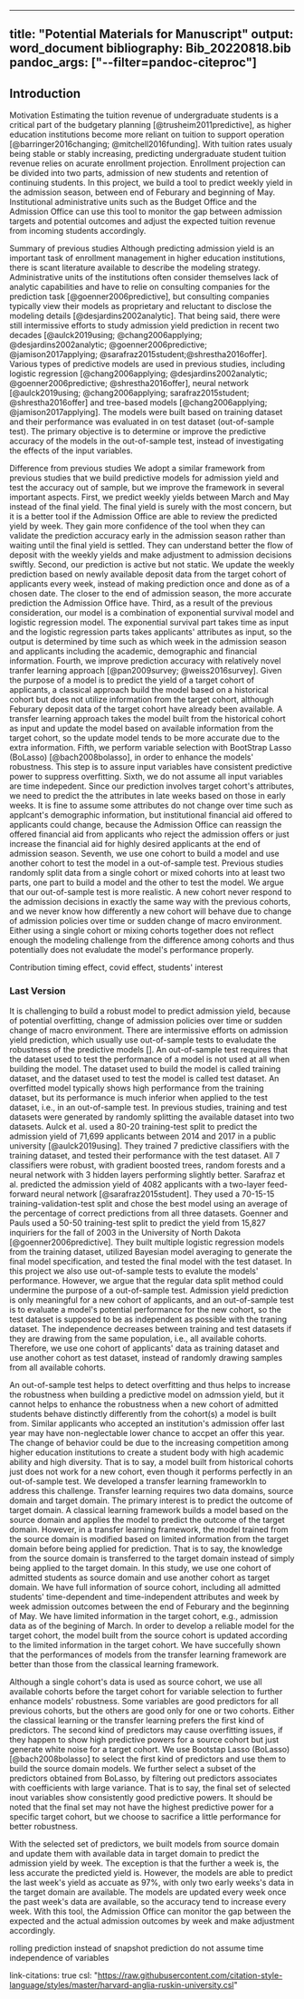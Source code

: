 


---
title: "Potential Materials for Manuscript"
output: word_document
bibliography: Bib_20220818.bib
pandoc_args: ["--filter=pandoc-citeproc"]
---

## Introduction
Motivation
Estimating the tuition revenue of undergraduate students is a critical part of the budgetary planning [@trusheim2011predictive], as higher education institutions become more reliant on tuition to support operation [@barringer2016changing; @mitchell2016funding]. With tuition rates usualy being stable or stably increasing, predicting undergraduate student tuition revenue relies on acurate enrollment projection. Enrollment projection can be divided into two parts, admission of new students and retention of continuing students. In this project, we build a tool to predict weekly yield in the admission season, between end of Feburary and beginning of May. Institutional administrative units such as the Budget Office and the Admission Office can use this tool to monitor the gap between admission targets and potential outcomes and adjust the expected tuition revenue from incoming students accordingly.

Summary of previous studies
Although predicting admission yield is an important task of enrollment management in higher education institutions, there is scant literature available to describe the modeling strategy. Administrative units of the institutions often consider themselves lack of analytic capabilities and have to relie on consulting companies for the prediction task [@goenner2006predictive], but consulting companies typically view their models as proprietary and reluctant to disclose the modeling details [@desjardins2002analytic]. That being said, there were still intermissive efforts to study admission yield prediction in recent two decades [@aulck2019using; @chang2006applying; @desjardins2002analytic; @goenner2006predictive; @jamison2017applying; @sarafraz2015student;@shrestha2016offer]. Various types of predictive models are used in previous studies, including logistic regression [@chang2006applying; @desjardins2002analytic; @goenner2006predictive; @shrestha2016offer], neural network [@aulck2019using; @chang2006applying; sarafraz2015student; @shrestha2016offer] and tree-based models [@chang2006applying; @jamison2017applying]. The models were built based on training dataset and their performance was evaluated in on test dataset (out-of-sample test). The primary objective is to determine or improve the predictive accuracy of the models in the out-of-sample test, instead of investigating the effects of the input variables. 

Difference from previous studies
We adopt a similar framework from previous studies that we build predictive models for admission yield and test the accuracy out of sample, but we improve the framework in several important aspects. 
First, we predict weekly yields between March and May instead of the final yield. The final yield is surely with the most concern, but it is a better tool if the Admission Office are able to review the predicted yield by week. They gain more confidence of the tool when they can validate the prediction accuracy early in the admission season rather than waiting until the final yield is settled. They can understand better the flow of deposit with the weekly yields and make adjustment to admission decisions swiftly. 
Second, our prediction is active but not static. We update the weekly prediction based on newly available deposit data from the target cohort of applicants every week, instead of making prediction once and done as of a chosen date. The closer to the end of admission season, the more accurate prediction the Admission Office have. 
Third, as a result of the previous consideration, our model is a combination of exponential survival model and logistic regression model. The exponential survival part takes time as input and the logistic regression parts takes applicants' attributes as input, so the output is determined by time such as which week in the admission season and applicants including the academic, demographic and financial information. 
Fourth, we improve prediction accuracy with relatively novel tranfer learning approach [@pan2009survey; @weiss2016survey]. Given the purpose of a model is to predict the yield of a target cohort of applicants, a classical approach build the model based on a historical cohort but does not utilize information from the target cohort, although Feburary deposit data of the target cohort have already been available. A transfer learning approach takes the model built from the historical cohort as input and update the model based on available information from the target cohort, so the update model tends to be more accurate due to the extra information. 
Fifth, we perform variable selection with BootStrap Lasso (BoLasso) [@bach2008bolasso], in order to enhance the models' robustness. This step is to assure input variables have consistent predictive power to suppress overfitting. 
Sixth, we do not assume all input variables are time indepedent. Since our prediction involves target cohort's attributes, we need to predict the the attributes in late weeks based on those in early weeks. It is fine to assume some attributes do not change over time such as applcant's demographic information, but institutional financial aid offered to applicants could change, because the Admission Office can reassign the offered financial aid from applicants who reject the admission offers or just increase the financial aid for highly desired applicants at the end of admission season. 
Seventh, we use one cohort to build a model and use another cohort to test the model in a out-of-sample test. Previous studies randomly split data from a single cohort or mixed cohorts into at least two parts, one part to build a model and the other to test the model. We argue that our out-of-sample test is more realistic. A new cohort never respond to the admission decisions in exactly the same way with the previous cohorts, and we never know how differently a new cohort will behave due to change of admission policies over time or sudden change of macro environment. Either using a single cohort or mixing cohorts together does not reflect enough the modeling challenge from the difference among cohorts and thus potentially does not evaludate the model's performance properly. 

Contribution
timing effect, covid effect, students' interest

### Last Version ###
It is challenging to build a robust model to predict admission yield, because of potential overfitting, change of admission policies over time or sudden change of macro environment. There are intermissive efforts on admission yield prediction, which usually use out-of-sample tests to evaludate the robustness of the predictive models []. An out-of-sample test requires that the dataset used to test the performance of a model is not used at all when building the model. The dataset used to build the model is called training dataset, and the dataset used to test the model is called test dataset. An overfitted model typically shows high performance from the training dataset, but its performance is much inferior when applied to the test dataset, i.e., in an out-of-sample test. In previous studies, training and test datasets were generated by randomly splitting the available dataset into two datasets. Aulck et al. used a 80-20 training-test split to predict the admission yield of 71,699 applicants between 2014 and 2017 in a public university [@aulck2019using]. They trained 7 predictive classifiers with the training dataset, and tested their performance with the test dataset. All 7 classifiers were robust, with gradient boosted trees, random forests and a neural network with 3 hidden layers performing slightly better. Sarafraz et al. predicted the admission yield of 4082 applicants with a two-layer feed-forward neural network [@sarafraz2015student]. They used a 70-15-15 training-validation-test split and chose the best model using an average of the percentage of correct predictions from all three datasets. Goenner and Pauls used a 50-50 training-test split to predict the yield from 15,827 inquiriers for the fall of 2003 in the University of North Dakota [@goenner2006predictive]. They built multiple logistic regression models from the training dataset, utilized Bayesian model averaging to generate the final model specification, and tested the final model with the test dataset. In this project we also use out-of-sample tests to evalute the models' performance. However, we argue that the regular data split method could undermine the purpose of a out-of-sample test. Admission yield prediction is only meaningful for a new cohort of applicants, and an out-of-sample test is to evaluate a model's potential performance for the new cohort, so the test dataset is supposed to be as independent as possible with the traning dataset. The independence decreases between training and test datasets if they are drawing from the same population, i.e., all available cohorts. Therefore, we use one cohort of applicants' data as training dataset and use another cohort as test dataset, instead of randomly drawing samples from all available cohorts.  

An out-of-sample test helps to detect overfitting and thus helps to increase the robustness when building a predictive model on admssion yield, but it cannot helps to enhance the robustness when a new cohort of admitted students behave distinctly differently from the cohort(s) a model is built from. Similar applicants who accepted an institution's admission offer last year may have non-neglectable lower chance to accpet an offer this year. The change of behavior could be due to the increasing competition among higher education institutions to create a student body with high academic ability and high diversity. That is to say, a model built from historical cohorts just does not work for a new cohort, even though it performs perfectly in an out-of-sample test. We developed a transfer learning frameworkIn to address this challenge. Transfer learning requires two data domains, source domain and target domain. The primary interest is to predict the outcome of target domain. A classical learning framework builds a model based on the source domain and applies the model to predict the outcome of the target domain. However, in a transfer learning framework, the model trained from the source domain is modified based on limited information from the target domain before being applied for prediction. That is to say, the knowledge from the source domain is transferred to the target domain instead of simply being applied to the target domain. In this study, we use one cohort of admitted students as source domain and use another cohort as target domain. We have full information of source cohort, including all admitted students' time-dependent and time-independent attributes and week by week admission outcomes between the end of Feburary and the beginning of May. We have limited information in the target cohort, e.g., admission data as of the begining of March. In order to develop a reliable model for the target cohort, the model built from the source cohort is updated according to the limited information in the target cohort. We have succefully shown that the performances of models from the transfer learning framework are better than those from the classical learning framework.

Although a single cohort's data is used as source cohort, we use all available cohorts before the target cohort for variable selection to further enhance models' robustness. Some variables are good predictors for all previous cohorts, but the others are good only for one or two cohorts. Either the classical learning or the transfer learning prefers the first kind of predictors. The second kind of predictors may cause overfitting issues, if they happen to show high predictive powers for a source cohort but just generate white noise for a target cohort. We use Bootstap Lasso (BoLasso) [@bach2008bolasso] to select the first kind of predictors and use them to build the source domain models. We further select a subset of the predictors obtained from BoLasso, by filtering out predictors associates with coefficients with large variance. That is to say, the final set of selected inout variables show consistently good predictive powers. It should be noted that the final set may not have the highest predictive power for a specific target cohort, but we choose to sacrifice a little performance for better robustness.

With the selected set of predictors, we built models from source domain and update them with available data in target domain to predict the admission yield by week. The exception is that the further a week is, the less accurate the predicted yield is. However, the models are able to predict the last week's yield as accuate as 97%, with only two early weeks's data in the target domain are available. The models are updated every week once the past week's data are available, so the accuracy tend to increase every week. With this tool, the Admission Office can monitor the gap between the expected and the actual admission outcomes by week and make adjustment accordingly. 

rolling prediction instead of snapshot prediction
do not assume time independence of variables

link-citations: true
csl: "https://raw.githubusercontent.com/citation-style-language/styles/master/harvard-anglia-ruskin-university.csl"